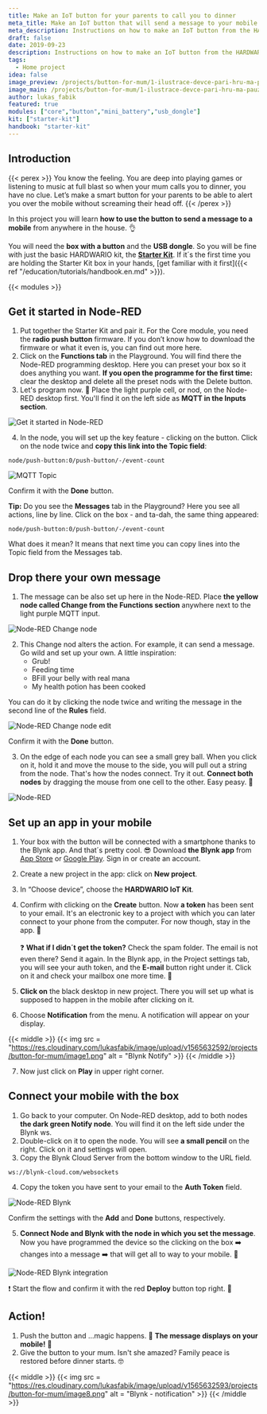 ```yaml
---
title: Make an IoT button for your parents to call you to dinner
meta_title: Make an IoT button that will send a message to your mobile
meta_description: Instructions on how to make an IoT button from the HARDWARIO Starter Kit for your mum to call you to dinner when you are in the middle of playing games.
draft: false
date: 2019-09-23
description: Instructions on how to make an IoT button from the HARDWARIO Starter Kit for your mum to call you to dinner when you are in the middle of playing games.
tags:
  - Home project
idea: false
image_preview: /projects/button-for-mum/1-ilustrace-devce-pari-hru-ma-pauzu.png
image_main: /projects/button-for-mum/1-ilustrace-devce-pari-hru-ma-pauzu.png
author: lukas_fabik
featured: true
modules: ["core","button","mini_battery","usb_dongle"]
kit: ["starter-kit"]
handbook: "starter-kit"
---
```


## Introduction

{{< perex >}}
You know the feeling. You are deep into playing games or listening to music at full blast so when your mum calls you to dinner, you have no clue.  Let’s make a smart button for your parents to be able to alert you over the mobile without screaming their head off.
{{< /perex >}}

In this project you will learn **how to use the button to send a message to a mobile** from anywhere in the house. 👌

You will need the **box with a button** and the **USB dongle**. So you will be fine with just the basic HARDWARIO kit, the [**Starter Kit**](https://shop.hardwario.com/starter-kit/). If it´s the first time you are holding the Starter Kit box in your hands, [get familiar with it first]({{< ref "/education/tutorials/handbook.en.md" >}}).

{{< modules >}}

## Get it started in Node-RED

1. Put together the Starter Kit and pair it. For the Core module, you need the **radio push button** firmware. If you don’t know how to download the firmware or what it even is, you can find out more here.
2. Click on the **Functions tab** in the Playground. You will find there the Node-RED programming desktop. Here you can preset your box so it does anything you want.
**If you open the programme for the first time:** clear the desktop and delete all the preset nods with the Delete button.
3. Let's program now. 🤞 Place the light purple cell, or nod, on the Node-RED desktop first. You'll find it on the left side as **MQTT in the Inputs section**.

![Get it started in Node-RED](https://res.cloudinary.com/lukasfabik/image/upload/v1565632592/projects/button-for-mum/image3.png "Rozjeď to v Node-RED")


4. In the node, you will set up the key feature - clicking on the button. Click on the node twice and **copy this link into the Topic field**:

```
node/push-button:0/push-button/-/event-count
```

![MQTT Topic](https://res.cloudinary.com/lukasfabik/image/upload/v1565632595/projects/button-for-mum/image9.png "MQTT Topic")

Confirm it with the **Done** button.

**Tip:** Do you see the **Messages** tab in the Playground? Here you see all actions, line by line. Click on the box - and ta-dah, the same thing appeared:
```
node/push-button:0/push-button/-/event-count
```
What does it mean? It means that next time you can copy lines into the Topic field from the Messages tab.

## Drop there your own message

1. The message can be also set up here in the Node-RED. Place **the yellow node called Change from the Functions section** anywhere next to the light purple MQTT input.

![Node-RED Change node](https://res.cloudinary.com/lukasfabik/image/upload/v1565632592/projects/button-for-mum/image7.png "Node-RED Change node")

2. This Change nod alters the action. For example, it can send a message. Go wild and set up your own. A little inspiration:
	- Grub!
	- Feeding time
	- BFill your belly with real mana
	- My health potion has been cooked

You can do it by clicking the node twice and writing the message in the second line of the **Rules** field.

![Node-RED Change node edit](https://res.cloudinary.com/lukasfabik/image/upload/v1565632593/projects/button-for-mum/image5.png "Node-RED Change node edit")

Confirm it with the **Done** button.

3. On the edge of each node you can see a small grey ball. When you click on it, hold it and move the mouse to the side, you will pull out a string from the node. That's how the nodes connect.
Try it out. **Connect both nodes** by dragging the mouse from one cell to the other. Easy peasy. 🙆


![Node-RED](https://res.cloudinary.com/lukasfabik/image/upload/v1565632593/projects/button-for-mum/image6.png "Node-RED")

## Set up an app in your mobile

1. Your box with the button will be connected with a smartphone thanks to the Blynk app. And that´s pretty cool. 😎 Download **the Blynk app** from [App Store](https://apps.apple.com/us/app/blynk-iot-for-arduino-esp32/id808760481) or [Google Play](https://play.google.com/store/apps/details?id=cc.blynk&hl=en). Sign in or create an account.
2. Create a new project in the app: click on **New project**.
3. In  “Choose device”, choose the **HARDWARIO IoT Kit**.
4. Confirm with clicking on the **Create** button. Now **a token** has been sent to your email. It's an electronic key to a project with which you can later connect to your phone from the computer.  For now though, stay in the app.  📱<br/><br/>
❓ **What if I didn´t get the token?** Check the spam folder. The email is not even there? Send it again. In the Blynk app, in the Project settings tab, you will see your auth token, and the **E-mail** button right under it. Click on it and check your mailbox one more time. 👋

5. **Click on** the black desktop in new project. There you will set up what is supposed to happen in the mobile after clicking on it.
6. Choose **Notification** from the menu. A notification will appear on your display.

{{< middle >}}
{{< img src = "https://res.cloudinary.com/lukasfabik/image/upload/v1565632592/projects/button-for-mum/image1.png" alt = "Blynk Notify" >}}
{{< /middle >}}

7. Now just click on **Play** in upper right corner.


## Connect your mobile with the box

1. Go back to your computer. On Node-RED desktop, add to both nodes **the dark green Notify node**. You will find it on the left side under the Blynk ws.
2. Double-click on it to open the node. You will see **a small pencil** on the right. Click on it and settings will open.
3. Copy the Blynk Cloud Server from the bottom window to the URL field.

```
ws://blynk-cloud.com/websockets
```

4. Copy the token you have sent to your email to the **Auth Token** field.

![Node-RED Blynk](https://res.cloudinary.com/lukasfabik/image/upload/v1565632592/projects/button-for-mum/image2.png "Node-RED Blynk")

Confirm the settings with the **Add** and **Done** buttons, respectively.

5. **Connect Node and Blynk with the node in which you set the message**. Now you have programmed the device so the clicking on the box ➡️ changes into a message ➡️ that will get all to way to your mobile. 👾

![Node-RED Blynk integration](https://res.cloudinary.com/lukasfabik/image/upload/v1565632593/projects/button-for-mum/image4.png "Node-RED Blynk integration")

❗ Start the flow and confirm it with the red **Deploy** button top right. 🚨

## Action!

1. Push the button and ...magic happens. 🎇 **The message displays on your mobile!** 🙌
2. Give the button to your mum. Isn't she amazed?  Family peace is restored before dinner starts. 🤓

{{< middle >}}
{{< img src = "https://res.cloudinary.com/lukasfabik/image/upload/v1565632593/projects/button-for-mum/image8.png" alt = "Blynk - notification" >}}
{{< /middle >}}
